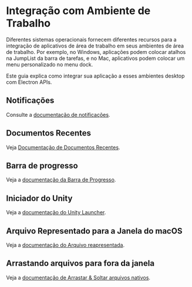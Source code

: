 # Integração com Ambiente de Trabalho

Diferentes sistemas operacionais fornecem diferentes recursos para a integração de aplicativos de área de trabalho em seus ambientes de área de trabalho. Por exemplo, no Windows, aplicações podem colocar atalhos na JumpList da barra de tarefas, e no Mac, aplicativos podem colocar um menu personalizado no menu dock.

Este guia explica como integrar sua aplicação a esses ambientes desktop com Electron APIs.

## Notificações

Consulte a [documentação de notificações](notifications.md).

## Documentos Recentes

Veja [Documentação de Documentos Recentes](recent-documents.md).

## Barra de progresso

Veja a [documentação da Barra de Progresso](progress-bar.md).

## Iniciador do Unity

Veja a [documentação do Unity Launcher](https://help.ubuntu.com/community/UnityLaunchersAndDesktopFiles#Adding_shortcuts_to_a_launcher).

## Arquivo Representado para a Janela do macOS

Veja a [documentação do Arquivo reapresentada](represented-file.md).

## Arrastando arquivos para fora da janela

Veja a [documentação de Arrastar & Soltar arquivos nativos](native-file-drag-drop.md).
